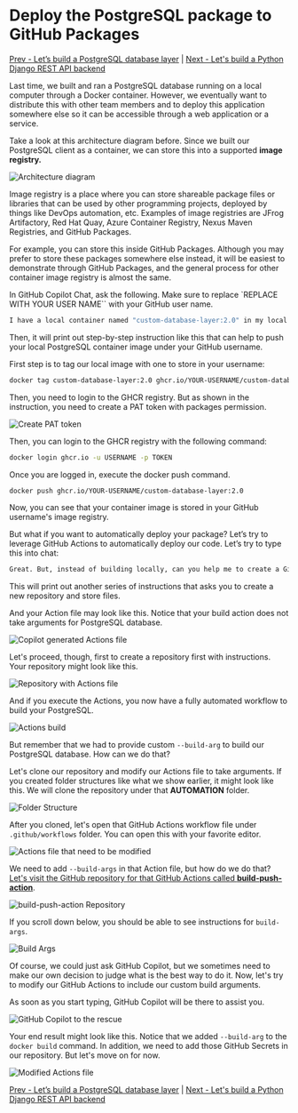 # Deploy the PostgreSQL package to GitHub Packages

[Prev - Let’s build a PostgreSQL database layer](../3_BuildPostgreSQL/README.md) |  [Next - Let's build a Python Django REST API backend](../5_BuildPythonDjango/README.md)

Last time, we built and ran a PostgreSQL database running on a local computer through a Docker container. However, we eventually want to distribute this with other team members and to deploy this application somewhere else so it can be accessible through a web application or a service.

Take a look at this architecture diagram before. Since we built our PostgreSQL client as a container, we can store this into a supported **image registry.**

![Architecture diagram](./images/0_ArchitecturePostgreSQL.jpg)

Image registry is a place where you can store shareable package files or libraries that can be used by other programming projects, deployed by things like DevOps automation, etc. Examples of image registries are JFrog Artifactory, Red Hat Quay, Azure Container Registry, Nexus Maven Registries, and GitHub Packages.

For example, you can store this inside GitHub Packages. Although you may prefer to store these packages somewhere else instead, it will be easiest to demonstrate through GitHub Packages, and the general process for other container image registry is almost the same.

In GitHub Copilot Chat, ask the following. Make sure to replace `REPLACE WITH YOUR USER NAME``  with your GitHub user name.

```bash
I have a local container named "custom-database-layer:2.0" in my local machine. How can I deploy this to the GHCR GitHub Packages registry under my username "<REPLACE WITH YOUR USER NAME>"?
```

Then, it will print out step-by-step instruction like this that can help to push your local PostgreSQL container image under your GitHub username.

First step is to tag our local image with one to store in your username:

```bash
docker tag custom-database-layer:2.0 ghcr.io/YOUR-USERNAME/custom-database-layer:2.0
```

Then, you need to login to the GHCR registry. But as shown in the instruction, you need to create a PAT token with packages permission.

![Create PAT token](./images/2_CreatePAT.jpg)

Then, you can login to the GHCR registry with the following command:

```bash
docker login ghcr.io -u USERNAME -p TOKEN
```

Once you are logged in, execute the docker push command.

```bash
docker push ghcr.io/YOUR-USERNAME/custom-database-layer:2.0
```

Now, you can see that your container image is stored in your GitHub username's image registry.

But what if you want to automatically deploy your package? Let’s try to leverage GitHub Actions to automatically deploy our code. Let’s try to type this into chat:

```bash
Great. But, instead of building locally, can you help me to create a GitHub repository where GitHub Actions can automatically pick up "Dockerfile" and "create-data-sql" to build as a Docker container and push to my GitHub username named "<REPLACE WITH YOUR USER NAME>”'s GHCR GitHub Package container registry?
```

This will print out another series of instructions that asks you to create a new repository and store files.

And your Action file may look like this. Notice that your build action does not take arguments for PostgreSQL database.

![Copilot generated Actions file](./images/4_CopilotGeneratedActions.jpg)

Let's proceed, though, first to create a repository first with instructions. Your repository might look like this.

![Repository with Actions file](./images/5_RepositoryPostgreSQL.jpg)

And if you execute the Actions, you now have a fully automated workflow to build your PostgreSQL.

![Actions build](./images/6_SuccessActions.jpg)

But remember that we had to provide custom `--build-arg` to build our PostgreSQL database. How can we do that?

Let's clone our repository and modify our Actions file to take arguments. If you created folder structures like what we show earlier, it might look like this. We will clone the repository under that **AUTOMATION** folder.

![Folder Structure](./images/7_FolderStructure.jpg)

After you cloned, let's open that GitHub Actions workflow file under `.github/workflows` folder. You can open this with your favorite editor.

![Actions file that need to be modified](./images/8_NeedFixingAction.jpg)

We need to add `--build-args` in that Action file, but how do we do that? [Let's visit the GitHub repository for that GitHub Actions called **build-push-action**](https://github.com/docker/build-push-action).

![build-push-action Repository](./images/9_BuildPushActionRepository.jpg)

If you scroll down below, you should be able to see instructions for `build-args`.

![Build Args](./images/10_BuildArgsInstruction.jpg)

Of course, we could just ask GitHub Copilot, but we sometimes need to make our own decision to judge what is the best way to do it. Now, let's try to modify our GitHub Actions to include our custom build arguments.

As soon as you start typing, GitHub Copilot will be there to assist you.

![GitHub Copilot to the rescue](./images/11_CopilotSuggestionActions.jpg)

Your end result might look like this. Notice that we added `--build-arg` to the `docker build` command. In addition, we need to add those GitHub Secrets in our repository. But let's move on for now.

![Modified Actions file](./images/12_FinalActions.jpg)

[Prev - Let’s build a PostgreSQL database layer](../3_BuildPostgreSQL/README.md) |  [Next - Let's build a Python Django REST API backend](../5_BuildPythonDjango/README.md)


